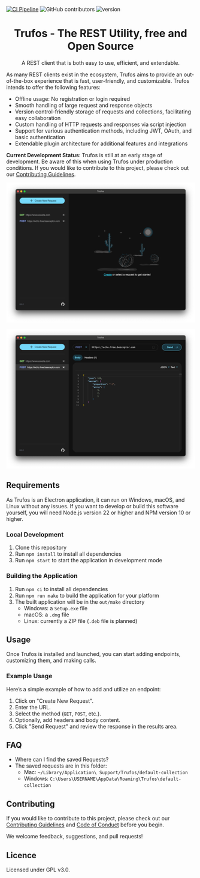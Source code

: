 [![CI Pipeline](https://github.com/EXXETA/trufos/actions/workflows/ci.yml/badge.svg)](https://github.com/EXXETA/trufos/actions/workflows/ci.yml)
![GitHub contributors](https://img.shields.io/github/contributors/EXXETA/trufos)
![version](https://img.shields.io/badge/dynamic/json?url=https%3A%2F%2Fraw.githubusercontent.com%2FEXXETA%2Frufus%2Frefs%2Fheads%2Fmain%2Fpackage.json&query=%24.version&label=version)

<h1 align="center">Trufos - The REST Utility, free and Open Source</h1>
<p align="center">
  A REST client that is both easy to use, efficient, and extendable.
</p>

As many REST clients exist in the ecosystem, Trufos aims to provide an out-of-the-box experience
that is fast, user-friendly, and customizable. Trufos intends to offer the following features:

- Offline usage: No registration or login required
- Smooth handling of large request and response objects
- Version control-friendly storage of requests and collections, facilitating easy collaboration
- Custom handling of HTTP requests and responses via script injection
- Support for various authentication methods, including JWT, OAuth, and basic authentication
- Extendable plugin architecture for additional features and integrations

**Current Development Status**: Trufos is still at an early stage of development. Be aware of this
when using Trufos under production conditions. If you would like to contribute to this project,
please check out our [Contributing Guidelines](./CONTRIBUTING.md).

![Screenshot nothing selected](docs/images/Screenshot-nothing-selected.png)

![Screenshot Request selected](docs/images/Screenshot-Request.png)

## Requirements

As Trufos is an Electron application, it can run on Windows, macOS, and Linux without any issues. If
you want to develop or build this software yourself, you will need Node.js version 22 or higher and
NPM version 10 or higher.

### Local Development

1. Clone this repository
2. Run `npm install` to install all dependencies
3. Run `npm start` to start the application in development mode

### Building the Application

1. Run `npm ci` to install all dependencies
2. Run `npm run make` to build the application for your platform
3. The built application will be in the `out/make` directory
    - Windows: a `Setup.exe` file
    - macOS: a `.dmg` file
    - Linux: currently a ZIP file (`.deb` file is planned)

## Usage

Once Trufos is installed and launched, you can start adding endpoints, customizing them, and making
calls.

### Example Usage

Here’s a simple example of how to add and utilize an endpoint:

1. Click on "Create New Request".
2. Enter the URL.
3. Select the method (`GET`, `POST`, etc.).
4. Optionally, add headers and body content.
5. Click "Send Request" and review the response in the results area.

## FAQ

* Where can I find the saved Requests?
* The saved requests are in this folder:
    * Mac: ``~/Library/Application\ Support/Trufos/default-collection``
    * Windows: ``C:\Users\USERNAME\AppData\Roaming\Trufos\default-collection``

## Contributing

If you would like to contribute to this project, please check out our
[Contributing Guidelines](./CONTRIBUTING.md) and [Code of Conduct](./CODE_OF_CONDUCT.md) before you
begin.

We welcome feedback, suggestions, and pull requests!

## Licence

Licensed under GPL v3.0.
